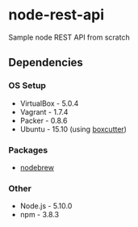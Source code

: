 # node-rest-api
Sample node REST API from scratch

## Dependencies
### OS Setup
- VirtualBox - 5.0.4
- Vagrant - 1.7.4
- Packer - 0.8.6
- Ubuntu - 15.10 (using [boxcutter](https://github.com/tak-msk/ubuntu))

### Packages
- [nodebrew](https://github.com/hokaccha/nodebrew#install)

### Other
- Node.js - 5.10.0
- npm - 3.8.3